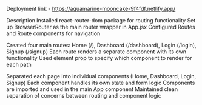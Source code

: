 Deployment link - https://aquamarine-mooncake-9f4fdf.netlify.app/

Description
Installed react-router-dom package for routing functionality
Set up BrowserRouter as the main router wrapper in App.jsx
Configured Routes and Route components for navigation

Created four main routes: Home (/), Dashboard (/dashboard), Login (/login), Signup (/signup)
Each route renders a separate component with its own functionality
Used element prop to specify which component to render for each path

Separated each page into individual components (Home, Dashboard, Login, Signup)
Each component handles its own state and form logic
Components are imported and used in the main App component
Maintained clean separation of concerns between routing and component logic

